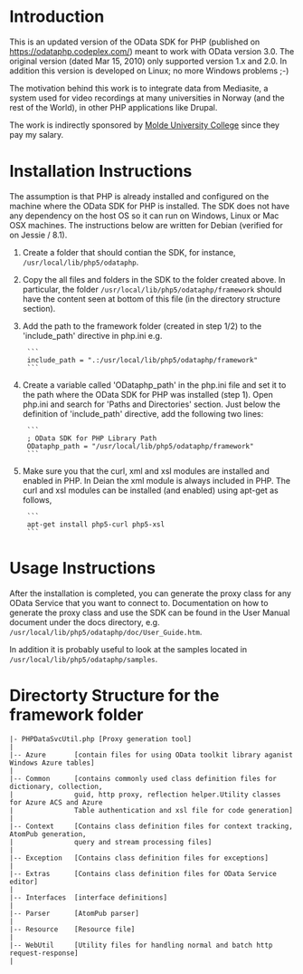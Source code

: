 Introduction
============

This is an updated version of the OData SDK for PHP (published on https://odataphp.codeplex.com/) 
meant to work with OData version 3.0. The original version (dated Mar 15, 2010) only supported 
version 1.x and 2.0. In addition this version is developed on Linux; no more Windows problems ;-)

The motivation behind this work is to integrate data from Mediasite, a system used for video 
recordings at many universities in Norway (and the rest of the World), in other PHP applications
like Drupal.

The work is indirectly sponsored by [Molde University College](http://www.himolde.no/) since 
they pay my salary.

Installation Instructions
=========================

The assumption is that PHP is already installed and configured on the machine where the OData SDK for PHP is installed.
The SDK does not have any dependency on the host OS so it can run on Windows, Linux or Mac OSX machines.
The instructions below are written for Debian (verified for on Jessie / 8.1).

1. Create a folder that should contian the SDK, for instance, ```/usr/local/lib/php5/odataphp```.
2. Copy the all files and folders in the SDK to the folder created above. 
   In particular, the folder ```/usr/local/lib/php5/odataphp/framework``` should have the 
   content seen at bottom of this file (in the directory structure section).
3. Add the path to the framework folder (created in step 1/2) to the 'include_path' directive in php.ini e.g.

        ```
        include_path = ".:/usr/local/lib/php5/odataphp/framework"
        ```
4. Create a variable called 'ODataphp_path' in the php.ini file and set it to the
   path where the OData SDK for PHP was installed (step 1).
   Open php.ini and search for 'Paths and Directories' section. Just below the definition 
   of 'include_path' directive, add the following two lines:

        ```
        ; OData SDK for PHP Library Path
        ODataphp_path = "/usr/local/lib/php5/odataphp/framework"
        ```
5. Make sure you that the curl, xml and xsl modules are installed and enabled in PHP. 
   In Deian the xml module is always included in PHP. The curl and xsl modules can be 
   installed (and enabled) using apt-get as follows,

        ```
        apt-get install php5-curl php5-xsl
        ```
       
Usage Instructions
==================
After the installation is completed, you can generate the proxy class for any OData Service
that you want to connect to. Documentation on how to generate the proxy class and use the SDK
can be found in the User Manual document under the docs directory, 
e.g. ```/usr/local/lib/php5/odataphp/doc/User_Guide.htm```.

In addition it is probably useful to look at the samples located in ```/usr/local/lib/php5/odataphp/samples```.
     
Directorty Structure for the framework folder
=============================================

```
|- PHPDataSvcUtil.php [Proxy generation tool]
|
|-- Azure       [contain files for using OData toolkit library aganist Windows Azure tables]
|
|-- Common      [contains commonly used class definition files for dictionary, collection, 
|               guid, http proxy, reflection helper.Utility classes for Azure ACS and Azure
|               Table authentication and xsl file for code generation]
|
|-- Context     [Contains class definition files for context tracking, AtomPub generation,
|               query and stream processing files]
|
|-- Exception   [Contains class definition files for exceptions]
|
|-- Extras      [Contains class definition files for OData Service editor]
|
|-- Interfaces  [interface definitions]
|
|-- Parser      [AtomPub parser]
|
|-- Resource    [Resource file]
|
|-- WebUtil     [Utility files for handling normal and batch http request-response]
|
```
